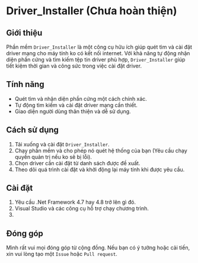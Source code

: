 # Driver_Installer (Chưa hoàn thiện)

## Giới thiệu
Phần mềm `Driver_Installer` là một công cụ hữu ích giúp quét tìm và cài đặt driver mạng cho máy tính ko có kết nối internet. Với khả năng tự động nhận diện phần cứng và tìm kiếm tệp tin driver phù hợp, `Driver_Installer` giúp tiết kiệm thời gian và công sức trong việc cài đặt driver.

## Tính năng
- Quét tìm và nhận diện phần cứng một cách chính xác.
- Tự động tìm kiếm và cài đặt driver mạng cần thiết.
- Giao diện người dùng thân thiện và dễ sử dụng.

## Cách sử dụng
1. Tải xuống và cài đặt `Driver_Installer`.
2. Chạy phần mềm và cho phép nó quét hệ thống của bạn (Yêu cầu chạy quyền quản trị nếu ko sẽ bị lỗi).
3. Chọn driver cần cài đặt từ danh sách được đề xuất.
4. Theo dõi quá trình cài đặt và khởi động lại máy tính khi được yêu cầu.

## Cài đặt
1. Yêu cầu .Net Framework 4.7 hay 4.8 trở lên gì đó.
2. Visual Studio và các công cụ hỗ trợ chạy chương trình.
3. 
## Đóng góp
Mình rất vui mọi đóng góp từ cộng đồng. Nếu bạn có ý tưởng hoặc cải tiến, xin vui lòng tạo một `Issue` hoặc `Pull request`.
